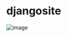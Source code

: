 # djangosite
![image](https://github.com/dan1ilg/djangosite/assets/145116101/087723e2-8114-4ca7-8b74-49ececee4fe0)
